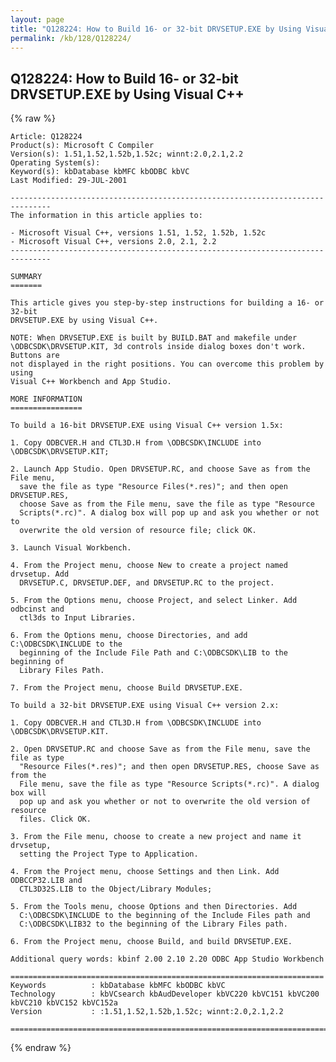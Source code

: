 ```yaml
---
layout: page
title: "Q128224: How to Build 16- or 32-bit DRVSETUP.EXE by Using Visual C++"
permalink: /kb/128/Q128224/
---
```


## Q128224: How to Build 16- or 32-bit DRVSETUP.EXE by Using Visual C++

{% raw %}

	Article: Q128224
	Product(s): Microsoft C Compiler
	Version(s): 1.51,1.52,1.52b,1.52c; winnt:2.0,2.1,2.2
	Operating System(s): 
	Keyword(s): kbDatabase kbMFC kbODBC kbVC
	Last Modified: 29-JUL-2001
	
	-------------------------------------------------------------------------------
	The information in this article applies to:
	
	- Microsoft Visual C++, versions 1.51, 1.52, 1.52b, 1.52c 
	- Microsoft Visual C++, versions 2.0, 2.1, 2.2 
	-------------------------------------------------------------------------------
	
	SUMMARY
	=======
	
	This article gives you step-by-step instructions for building a 16- or 32-bit
	DRVSETUP.EXE by using Visual C++.
	
	NOTE: When DRVSETUP.EXE is built by BUILD.BAT and makefile under
	\ODBCSDK\DRVSETUP.KIT, 3d controls inside dialog boxes don't work. Buttons are
	not displayed in the right positions. You can overcome this problem by using
	Visual C++ Workbench and App Studio.
	
	MORE INFORMATION
	================
	
	To build a 16-bit DRVSETUP.EXE using Visual C++ version 1.5x:
	
	1. Copy ODBCVER.H and CTL3D.H from \ODBCSDK\INCLUDE into \ODBCSDK\DRVSETUP.KIT;
	
	2. Launch App Studio. Open DRVSETUP.RC, and choose Save as from the File menu,
	  save the file as type "Resource Files(*.res)"; and then open DRVSETUP.RES,
	  choose Save as from the File menu, save the file as type "Resource
	  Scripts(*.rc)". A dialog box will pop up and ask you whether or not to
	  overwrite the old version of resource file; click OK.
	
	3. Launch Visual Workbench.
	
	4. From the Project menu, choose New to create a project named drvsetup. Add
	  DRVSETUP.C, DRVSETUP.DEF, and DRVSETUP.RC to the project.
	
	5. From the Options menu, choose Project, and select Linker. Add odbcinst and
	  ctl3ds to Input Libraries.
	
	6. From the Options menu, choose Directories, and add C:\ODBCSDK\INCLUDE to the
	  beginning of the Include File Path and C:\ODBCSDK\LIB to the beginning of
	  Library Files Path.
	
	7. From the Project menu, choose Build DRVSETUP.EXE.
	
	To build a 32-bit DRVSETUP.EXE using Visual C++ version 2.x:
	
	1. Copy ODBCVER.H and CTL3D.H from \ODBCSDK\INCLUDE into \ODBCSDK\DRVSETUP.KIT.
	
	2. Open DRVSETUP.RC and choose Save as from the File menu, save the file as type
	  "Resource Files(*.res)"; and then open DRVSETUP.RES, choose Save as from the
	  File menu, save the file as type "Resource Scripts(*.rc)". A dialog box will
	  pop up and ask you whether or not to overwrite the old version of resource
	  files. Click OK.
	
	3. From the File menu, choose to create a new project and name it drvsetup,
	  setting the Project Type to Application.
	
	4. From the Project menu, choose Settings and then Link. Add ODBCCP32.LIB and
	  CTL3D32S.LIB to the Object/Library Modules;
	
	5. From the Tools menu, choose Options and then Directories. Add
	  C:\ODBCSDK\INCLUDE to the beginning of the Include Files path and
	  C:\ODBCSDK\LIB32 to the beginning of the Library Files path.
	
	6. From the Project menu, choose Build, and build DRVSETUP.EXE.
	
	Additional query words: kbinf 2.00 2.10 2.20 ODBC App Studio Workbench
	
	======================================================================
	Keywords          : kbDatabase kbMFC kbODBC kbVC 
	Technology        : kbVCsearch kbAudDeveloper kbVC220 kbVC151 kbVC200 kbVC210 kbVC152 kbVC152a
	Version           : :1.51,1.52,1.52b,1.52c; winnt:2.0,2.1,2.2
	
	=============================================================================
	

{% endraw %}

